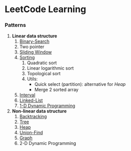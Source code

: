# LeetCode Learning
###    Patterns


1. __Linear data structure__
   1. [Binary-Search](binary-search/README.md)
   2. Two pointer
   3. [Sliding Window](sliding-window/README.md)
   4. [Sorting](sorting/README.md)
      1. Quadratic sort
      2. Linear logarithmic sort
      3. Topological sort
      4. Utils: 
         - Quick select (partition): alternative for _Heap_ 
         - Merge 2 sorted array
   5. [Interval](interval/README.md)
   6. [Linked-List](linked-list/README.md)
   7. [1-D Dynamic Programming](dynamic-programming/README.md)
2. __Non-linear data structure__
   1. [Backtracking](backtracking/README.md)
   2. [Tree](tree/README.md)
   3. [Heap](heap/README.md)
   4. [Union-Find](union-find/README.md)
   5. [Graph](graph/README.md)
   6. 2-D Dynamic Programming
